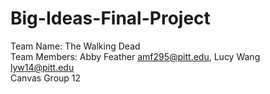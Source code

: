 # Big-Ideas-Final-Project

Team Name: The Walking Dead
<br>
Team Members: Abby Feather amf295@pitt.edu, Lucy Wang lyw14@pitt.edu
<br>
Canvas Group 12